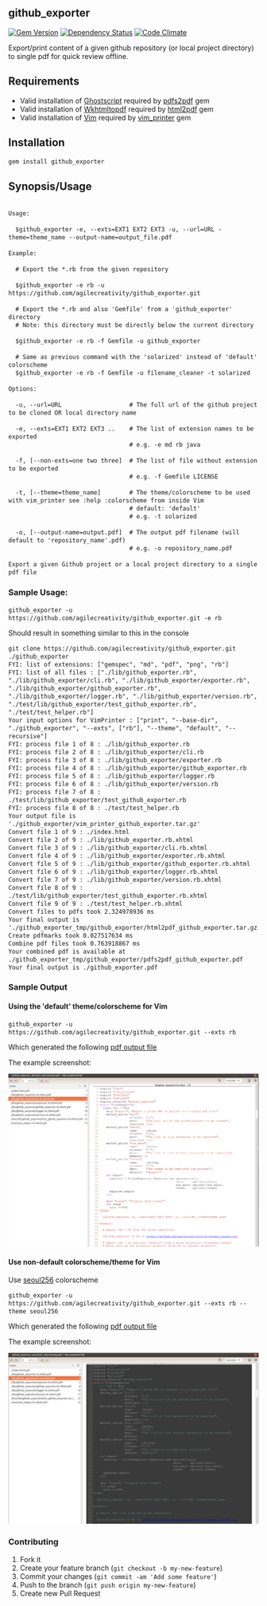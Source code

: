 ## github_exporter

[![Gem Version](https://badge.fury.io/rb/github_exporter.svg)][gem]
[![Dependency Status](https://gemnasium.com/agilecreativity/github_exporter.png)][gemnasium]
[![Code Climate](https://codeclimate.com/github/agilecreativity/github_exporter.png)][codeclimate]

[gem]: http://badge.fury.io/rb/github_exporter
[gemnasium]: https://gemnasium.com/agilecreativity/github_exporter
[codeclimate]: https://codeclimate.com/github/agilecreativity/github_exporter

Export/print content of a given github repository (or local project directory) to single pdf for quick review offline.

## Requirements

- Valid installation of [Ghostscript][] required by [pdfs2pdf][] gem
- Valid installation of [Wkhtmltopdf][] required by [html2pdf][] gem
- Valid installation of [Vim][] required by [vim_printer][] gem

## Installation

```
gem install github_exporter
```

## Synopsis/Usage

```shell

Usage:

  $github_exporter -e, --exts=EXT1 EXT2 EXT3 -u, --url=URL -theme=theme_name --output-name=output_file.pdf

Example:

  # Export the *.rb from the given repository

  $github_exporter -e rb -u https://github.com/agilecreativity/github_exporter.git

  # Export the *.rb and also 'Gemfile' from a 'github_exporter' directory
  # Note: this directory must be directly below the current directory

  $github_exporter -e rb -f Gemfile -u github_exporter

  # Same as previous command with the 'solarized' instead of 'default' colorscheme
  $github_exporter -e rb -f Gemfile -u filename_cleaner -t solarized

Options:

  -u, --url=URL                   # The full url of the github project to be cloned OR local directory name

  -e, --exts=EXT1 EXT2 EXT3 ..    # The list of extension names to be exported
                                  # e.g. -e md rb java

  -f, [--non-exts=one two three]  # The list of file without extension to be exported
                                  # e.g. -f Gemfile LICENSE

  -t, [--theme=theme_name]        # The theme/colorscheme to be used with vim_printer see :help :colorscheme from inside Vim
                                  # default: 'default'
                                  # e.g. -t solarized

  -o, [--output-name=output.pdf]  # The output pdf filename (will default to 'repository_name'.pdf)
                                  # e.g. -o repository_name.pdf

Export a given Github project or a local project directory to a single pdf file

```

### Sample Usage:

```shell
github_exporter -u https://github.com/agilecreativity/github_exporter.git -e rb
```

Should result in something similar to this in the console

```
git clone https://github.com/agilecreativity/github_exporter.git ./github_exporter
FYI: list of extensions: ["gemspec", "md", "pdf", "png", "rb"]
FYI: list of all files : ["./lib/github_exporter.rb", "./lib/github_exporter/cli.rb", "./lib/github_exporter/exporter.rb", "./lib/github_exporter/github_exporter.rb", "./lib/github_exporter/logger.rb", "./lib/github_exporter/version.rb", "./test/lib/github_exporter/test_github_exporter.rb", "./test/test_helper.rb"]
Your input options for VimPrinter : ["print", "--base-dir", "./github_exporter", "--exts", ["rb"], "--theme", "default", "--recursive"]
FYI: process file 1 of 8 : ./lib/github_exporter.rb
FYI: process file 2 of 8 : ./lib/github_exporter/cli.rb
FYI: process file 3 of 8 : ./lib/github_exporter/exporter.rb
FYI: process file 4 of 8 : ./lib/github_exporter/github_exporter.rb
FYI: process file 5 of 8 : ./lib/github_exporter/logger.rb
FYI: process file 6 of 8 : ./lib/github_exporter/version.rb
FYI: process file 7 of 8 : ./test/lib/github_exporter/test_github_exporter.rb
FYI: process file 8 of 8 : ./test/test_helper.rb
Your output file is './github_exporter/vim_printer_github_exporter.tar.gz'
Convert file 1 of 9 : ./index.html
Convert file 2 of 9 : ./lib/github_exporter.rb.xhtml
Convert file 3 of 9 : ./lib/github_exporter/cli.rb.xhtml
Convert file 4 of 9 : ./lib/github_exporter/exporter.rb.xhtml
Convert file 5 of 9 : ./lib/github_exporter/github_exporter.rb.xhtml
Convert file 6 of 9 : ./lib/github_exporter/logger.rb.xhtml
Convert file 7 of 9 : ./lib/github_exporter/version.rb.xhtml
Convert file 8 of 9 : ./test/lib/github_exporter/test_github_exporter.rb.xhtml
Convert file 9 of 9 : ./test/test_helper.rb.xhtml
Convert files to pdfs took 2.324978936 ms
Your final output is './github_exporter_tmp/github_exporter/html2pdf_github_exporter.tar.gz'
Create pdfmarks took 0.027517634 ms
Combine pdf files took 0.763918867 ms
Your combined pdf is available at ./github_exporter_tmp/github_exporter/pdfs2pdf_github_exporter.pdf
Your final output is ./github_exporter.pdf
```

### Sample Output

#### Using the 'default' theme/colorscheme for Vim

```shell
github_exporter -u https://github.com/agilecreativity/github_exporter.git --exts rb
```

Which generated the following [pdf output file](https://github.com/agilecreativity/github_exporter/raw/master/samples/github_exporter_default_colorscheme.pdf)

The example screenshot:

![](https://github.com/agilecreativity/github_exporter/raw/master/samples/github_exporter_default_colorscheme.png)

#### Use non-default colorscheme/theme for Vim

Use [seoul256][] colorscheme

```shell
github_exporter -u https://github.com/agilecreativity/github_exporter.git --exts rb --theme seoul256
```

Which generated the following [pdf output file](https://github.com/agilecreativity/github_exporter/raw/master/samples/github_exporter_seoul256_colorscheme.pdf)

The example screenshot:

![](https://github.com/agilecreativity/github_exporter/raw/master/samples/github_exporter_seoul256_colorscheme.png)

### Contributing

1. Fork it
2. Create your feature branch (`git checkout -b my-new-feature`)
3. Commit your changes (`git commit -am 'Add some feature'`)
4. Push to the branch (`git push origin my-new-feature`)
5. Create new Pull Request

[thor]: https://github.com/erikhuda/thor
[minitest]: https://github.com/seattlerb/minitest
[yard]: https://github.com/lsegal/yard
[pry]: https://github.com/pry/pry
[rubocop]: https://github.com/bbatsov/rubocop
[grit]: https://github.com/mojombo/grit
[Ghostscript]: http://todo.com/
[Wkhtmltopdf]: http://todo.com/
[Vim]: http://www.vim.org
[vim_printer]: https://github.com/agilecreativity/vim_printer
[pdfs2pdf]: https://github.com/agilecreativity/pdfs2pdf
[html2pdf]: https://github.com/agilecreativity/html2pdf
[monokai]: https://github.com/lsdr/monokai
[seoul256]: https://github.com/junegunn/seoul256.vim
